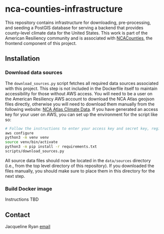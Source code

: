 # nca-counties-infrastructure

This repository contains infrastructure for downloading, pre-processing, and seeding a PostGIS database for serving a backend that provides county-level climate data for the United States. This work is part of the American Resiliency community and is associated with [NCACounties](https://github.com/jackiryan/NCACounties), the frontend component of this project.

## Installation

### Download data sources

The `download_sources.py` script fetches all required data sources associated with this project. This step is not included in the Dockerfile itself to maintain accessibility for those without AWS access. You will need to be a user on the American Resiliency AWS account to download the NCA Atlas geojson files directly, otherwise you will need to download them manually from the following website: [NCA Atlas Climate Data](https://atlas.globalchange.gov/pages/data). If you have generated an access key for your user on AWS, you can set up the environment for the script like so:

```bash
# Follow the instructions to enter your access key and secret key, region is us-east-2, format can be skipped
aws configure
python3 -m venv venv
source venv/bin/activate
python3 -m pip install -r requirements.txt
scripts/download_sources.py
```

All source data files should now be located in the `data/sources` directory (i.e., from the top level directory of this repository). If you downloaded the files manually, you should make sure to place them in this directory for the next step.

### Build Docker image

Instructions TBD

## Contact

Jacqueline Ryan [email](mailto:jacquiepi@protonmail.com)